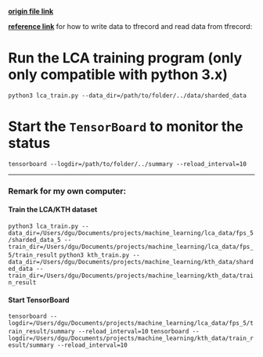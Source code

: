 [**origin file link**](https://github.com/tensorflow/models/blob/master/inception/inception/data/build_image_data.py)

[**reference link**](https://www.tensorflow.org/versions/r0.10/how_tos/reading_data/index.html#file-formats) 
for how to write data to tfrecord and read data from tfrecord:

# Run the LCA training program (only only compatible with python 3.x)

`python3 lca_train.py --data_dir=/path/to/folder/../data/sharded_data`

# Start the `TensorBoard` to monitor the status

`tensorboard --logdir=/path/to/folder/../summary --reload_interval=10`

---

### Remark for my own computer:

#### Train the LCA/KTH dataset

`python3 lca_train.py --data_dir=/Users/dgu/Documents/projects/machine_learning/lca_data/fps_5/sharded_data_5 --train_dir=/Users/dgu/Documents/projects/machine_learning/lca_data/fps_5/train_result`
`python3 kth_train.py --data_dir=/Users/dgu/Documents/projects/machine_learning/kth_data/sharded_data --train_dir=/Users/dgu/Documents/projects/machine_learning/kth_data/train_result`

#### Start TensorBoard

`tensorboard --logdir=/Users/dgu/Documents/projects/machine_learning/lca_data/fps_5/train_result/summary --reload_interval=10`
`tensorboard --logdir=/Users/dgu/Documents/projects/machine_learning/kth_data/train_result/summary --reload_interval=10`